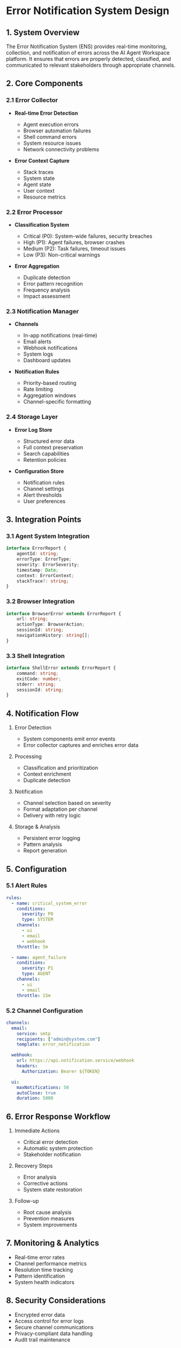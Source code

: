 # Error Notification System Design

## 1. System Overview

The Error Notification System (ENS) provides real-time monitoring, collection, and notification of errors across the AI Agent Workspace platform. It ensures that errors are properly detected, classified, and communicated to relevant stakeholders through appropriate channels.

## 2. Core Components

### 2.1 Error Collector
- **Real-time Error Detection**
  * Agent execution errors
  * Browser automation failures
  * Shell command errors
  * System resource issues
  * Network connectivity problems

- **Error Context Capture**
  * Stack traces
  * System state
  * Agent state
  * User context
  * Resource metrics

### 2.2 Error Processor
- **Classification System**
  * Critical (P0): System-wide failures, security breaches
  * High (P1): Agent failures, browser crashes
  * Medium (P2): Task failures, timeout issues
  * Low (P3): Non-critical warnings

- **Error Aggregation**
  * Duplicate detection
  * Error pattern recognition
  * Frequency analysis
  * Impact assessment

### 2.3 Notification Manager
- **Channels**
  * In-app notifications (real-time)
  * Email alerts
  * Webhook notifications
  * System logs
  * Dashboard updates

- **Notification Rules**
  * Priority-based routing
  * Rate limiting
  * Aggregation windows
  * Channel-specific formatting

### 2.4 Storage Layer
- **Error Log Store**
  * Structured error data
  * Full context preservation
  * Search capabilities
  * Retention policies

- **Configuration Store**
  * Notification rules
  * Channel settings
  * Alert thresholds
  * User preferences

## 3. Integration Points

### 3.1 Agent System Integration
```typescript
interface ErrorReport {
    agentId: string;
    errorType: ErrorType;
    severity: ErrorSeverity;
    timestamp: Date;
    context: ErrorContext;
    stackTrace?: string;
}
```

### 3.2 Browser Integration
```typescript
interface BrowserError extends ErrorReport {
    url: string;
    actionType: BrowserAction;
    sessionId: string;
    navigationHistory: string[];
}
```

### 3.3 Shell Integration
```typescript
interface ShellError extends ErrorReport {
    command: string;
    exitCode: number;
    stderr: string;
    sessionId: string;
}
```

## 4. Notification Flow

1. Error Detection
   - System components emit error events
   - Error collector captures and enriches error data

2. Processing
   - Classification and prioritization
   - Context enrichment
   - Duplicate detection

3. Notification
   - Channel selection based on severity
   - Format adaptation per channel
   - Delivery with retry logic

4. Storage & Analysis
   - Persistent error logging
   - Pattern analysis
   - Report generation

## 5. Configuration

### 5.1 Alert Rules
```yaml
rules:
  - name: critical_system_error
    conditions:
      severity: P0
      type: SYSTEM
    channels:
      - ui
      - email
      - webhook
    throttle: 5m

  - name: agent_failure
    conditions:
      severity: P1
      type: AGENT
    channels:
      - ui
      - email
    throttle: 15m
```

### 5.2 Channel Configuration
```yaml
channels:
  email:
    service: smtp
    recipients: ["admin@system.com"]
    template: error_notification

  webhook:
    url: https://api.notification.service/webhook
    headers:
      Authorization: Bearer ${TOKEN}

  ui:
    maxNotifications: 50
    autoClose: true
    duration: 5000
```

## 6. Error Response Workflow

1. Immediate Actions
   - Critical error detection
   - Automatic system protection
   - Stakeholder notification

2. Recovery Steps
   - Error analysis
   - Corrective actions
   - System state restoration

3. Follow-up
   - Root cause analysis
   - Prevention measures
   - System improvements

## 7. Monitoring & Analytics

- Real-time error rates
- Channel performance metrics
- Resolution time tracking
- Pattern identification
- System health indicators

## 8. Security Considerations

- Encrypted error data
- Access control for error logs
- Secure channel communications
- Privacy-compliant data handling
- Audit trail maintenance